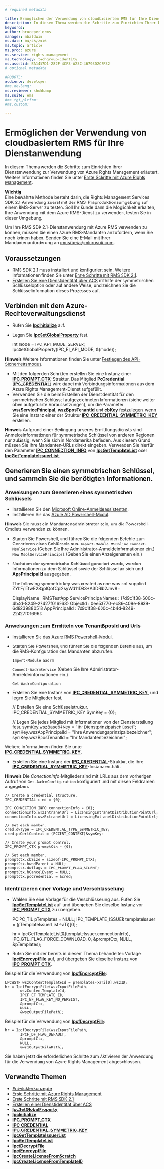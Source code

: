 ```yaml
---
# required metadata

title: Ermöglichen der Verwendung von cloudbasiertem RMS für Ihre Dienstanwendung | Azure RMS
description: In diesem Thema werden die Schritte zum Einrichten Ihrer Dienstanwendung zur Verwendung von Azure Rights Management erläutert.
keywords:
author: bruceperlerms
manager: mbaldwin
ms.date: 04/28/2016
ms.topic: article
ms.prod: azure
ms.service: rights-management
ms.technology: techgroup-identity
ms.assetid: EA1457D1-282F-4CF3-A23C-46793D2C2F32
# optional metadata

#ROBOTS:
audience: developer
#ms.devlang:
ms.reviewer: shubhamp
ms.suite: ems
#ms.tgt_pltfrm:
#ms.custom:

---
```


# Ermöglichen der Verwendung von cloudbasiertem RMS für Ihre Dienstanwendung

In diesem Thema werden die Schritte zum Einrichten Ihrer Dienstanwendung zur Verwendung von Azure Rights Management erläutert. Weitere Informationen finden Sie unter [Erste Schritte mit Azure Rights Management](https://technet.microsoft.com/en-us/library/jj585016.aspx).

**Wichtig**  
Eine bewährte Methode besteht darin, die Rights Management Services SDK 2.1-Anwendung zuerst mit der RMS-Präproduktionsumgebung auf einem RMS-Server zu testen. Soll Ihr Kunde dann die Möglichkeit erhalten, Ihre Anwendung mit dem Azure RMS-Dienst zu verwenden, testen Sie in dieser Umgebung.

Um Ihre RMS SDK 2.1-Dienstanwendung mit Azure RMS verwenden zu können, müssen Sie einen Azure RMS-Mandanten anzufordern, wenn Sie noch keinen haben. Senden Sie eine E-Mail mit Ihrer Mandantenanforderung an <rmcstbeta@microsoft.com>.

## Voraussetzungen

-   RMS SDK 2.1 muss installiert und konfiguriert sein. Weitere Informationen finden Sie unter [Erste Schritte mit RMS SDK 2.1](getting-started-with-ad-rms-2-0.md).
-   [Erstellen Sie eine Dienstidentität über ACS](https://msdn.microsoft.com/en-us/library/gg185924.aspx) mithilfe der symmetrischen Schlüsseloption oder auf andere Weise, und zeichnen Sie die Schlüsselinformation dieses Prozesses auf.

## Verbinden mit dem Azure-Rechteverwaltungsdienst

-   Rufen Sie [**IpcInitialize**](/rights-management/sdk/2.1/api/win/functions#msipc_ipcinitialize) auf.
-   Legen Sie [**IpcSetGlobalProperty**](/rights-management/sdk/2.1/api/win/functions#msipc_ipcsetglobalproperty) fest.


    int mode = IPC_API_MODE_SERVER;
    IpcSetGlobalProperty(IPC_EI_API_MODE, &(mode));


**Hinweis**  Weitere Informationen finden Sie unter [Festlegen des API-Sicherheitsmodus](setting-the-api-security-mode-api-mode.md).

     

-   Mit den folgenden Schritten erstellen Sie eine Instanz einer [**IPC\_PROMPT\_CTX**](/rights-management/sdk/2.1/api/win/ipc_prompt_ctx#msipc_ipc_prompt_ctx)-Struktur. Das Mitglied **PcCredential** ([**IPC\_CREDENTIAL**](/rights-management/sdk/2.1/api/win/ipc_credential#msipc_ipc_credential)) wird dabei mit Verbindungsinformationen aus dem Azure Rights Management-Dienst aufgefüllt.
-   Verwenden Sie die beim Erstellen der Dienstidentität für den symmetrischen Schlüssel aufgezeichneten Informationen (siehe weiter oben aufgeführte Voraussetzungen), um die Parameter **wszServicePrincipal**, **wszBposTenantId** und **cbKey** festzulegen, wenn Sie eine Instanz einer der Struktur [**IPC\_CREDENTIAL\_SYMMETRIC\_KEY**](/rights-management/sdk/2.1/api/win/ipc_credential#msipc_ipc_credential_symmetric_key) erstellen.

**Hinweis**  Aufgrund einer Bedingung unseres Ermittlungsdiensts sind Anmeldeinformationen für symmetrische Schlüssel von anderen Regionen nur zulässig, wenn Sie sich in Nordamerika befinden. Aus diesem Grund müssen Sie Ihre Mandanten-URLs direkt eingeben. Verwenden Sie hierfür den Parameter [**IPC\_CONNECTION\_INFO**](/rights-management/sdk/2.1/api/win/ipc_connection_info#msipc_ipc_connection_info) von [**IpcGetTemplateList**](/rights-management/sdk/2.1/api/win/functions#msipc_ipcgettemplatelist) oder [**IpcGetTemplateIssuerList**](/rights-management/sdk/2.1/api/win/functions#msipc_ipcgettemplateissuerlist).

## Generieren Sie einen symmetrischen Schlüssel, und sammeln Sie die benötigten Informationen.

### Anweisungen zum Generieren eines symmetrischen Schlüssels

-   Installieren Sie den [Microsoft Online-Anmeldeassistenten](http://go.microsoft.com/fwlink/p/?LinkID=286152).
-   Installieren Sie das [Azure AD Powershell-Modul](https://bposast.vo.msecnd.net/MSOPMW/8073.4/amd64/AdministrationConfig-en.msi).

**Hinweis**  Sie muss ein Mandantenadministrator sein, um die Powershell-Cmdlets verwenden zu können.


-   Starten Sie Powershell, und führen Sie die folgenden Befehle zum Generieren eines Schlüssels aus.
            `Import-Module MSOnline`
            `Connect-MsolService` (Geben Sie Ihre Administrator-Anmeldeinformationen ein.)
            `New-MsolServicePrincipal` (Geben Sie einen Anzeigenamen ein.)
-   Nachdem der symmetrische Schlüssel generiert wurde, werden Informationen zu dem Schlüssel sowie der Schlüssel an sich und **AppPrincipalId** ausgegeben.



    The following symmetric key was created as one was not supplied
    ZYbF/lTtwE28qplQofCpi2syWd11D83+A3DRlb2Jnv8=

    DisplayName : RMSTestApp
    ServicePrincipalNames : {7d9c1f38-600c-4b4d-8249-22427f016963}
    ObjectId : 0ee53770-ec86-409e-8939-6d8239880518
    AppPrincipalId : 7d9c1f38-600c-4b4d-8249-22427f016963



### Anweisungen zum Ermitteln von **TenantBposId** und **Urls**

-   Installieren Sie das [Azure RMS Powershell-Modul](https://technet.microsoft.com/en-us/library/jj585012.aspx).
-   Starten Sie Powershell, und führen Sie die folgenden Befehle aus, um die RMS-Konfiguration des Mandanten abzurufen.

    `Import-Module aadrm`

    `Connect-AadrmService` (Geben Sie Ihre Administrator-Anmeldeinformationen ein.)

    `Get-AadrmConfiguration`


-   Erstellen Sie eine Instanz von [**IPC\_CREDENTIAL\_SYMMETRIC\_KEY**](/rights-management/sdk/2.1/api/win/ipc_credential#msipc_ipc_credential_symmetric_key), und legen Sie Mitglieder fest.

    // Erstellen Sie eine Schlüsselstruktur.
    IPC_CREDENTIAL_SYMMETRIC_KEY SymKey = {0};

    // Legen Sie jedes Mitglied mit Informationen von der Diensterstellung fest.
    symKey.wszBase64Key = "Ihr Dienstprinzipalschlüssel";
    symKey.wszAppPrincipalId = "Ihre Anwendungsprinzipalbezeichner";
    symKey.wszBposTenantId = "Ihr Mandantenbezeichner";


Weitere Informationen finden Sie unter [**IPC\_CREDENTIAL\_SYMMETRIC\_KEY**](/rights-management/sdk/2.1/api/win/ipc_credential#msipc_ipc_credential_symmetric_key).

-   Erstellen Sie eine Instanz der [**IPC\_CREDENTIAL**](/rights-management/sdk/2.1/api/win/ipc_credential#msipc_ipc_credential)-Struktur, die Ihre [**IPC\_CREDENTIAL\_SYMMETRIC\_KEY**](/rights-management/sdk/2.1/api/win/ipc_credential#msipc_ipc_credential_symmetric_key)-Instanz enthält.

**Hinweis**  Die *ConectionInfo*-Mitglieder sind mit URLs aus dem vorherigen Aufruf von `Get-AadrmConfiguration` konfiguriert und mit diesen Feldnamen angegeben.

    // Create a credential structure.
    IPC_CREDENTIAL cred = {0};

    IPC_CONNECTION_INFO connectionInfo = {0};
    connectionInfo.wszIntranetUrl = LicensingIntranetDistributionPointUrl;
    connectionInfo.wszExtranetUrl = LicensingExtranetDistributionPointUrl;

    // Set each member.
    cred.dwType = IPC_CREDENTIAL_TYPE_SYMMETRIC_KEY;
    cred.pcCertContext = (PCCERT_CONTEXT)&symKey;

    // Create your prompt control.
    IPC_PROMPT_CTX promptCtx = {0};

    // Set each member.
    promptCtx.cbSize = sizeof(IPC_PROMPT_CTX);
    promptCtx.hwndParent = NULL;
    promptCtx.dwflags = IPC_PROMPT_FLAG_SILENT;
    promptCtx.hCancelEvent = NULL;
    promptCtx.pcCredential = &cred;

### Identifizieren einer Vorlage und Verschlüsselung

-   Wählen Sie eine Vorlage für die Verschlüsselung aus.
    Rufen Sie [**IpcGetTemplateList**](/rights-management/sdk/2.1/api/win/functions#msipc_ipcgettemplatelist) auf, und übergeben Sie dieselbe Instanz von [**IPC\_PROMPT\_CTX**](/rights-management/sdk/2.1/api/win/ipc_prompt_ctx#msipc_ipc_prompt_ctx) zu übergeben.


    PCIPC_TIL pTemplates = NULL;
    IPC_TEMPLATE_ISSUER templateIssuer = (pTemplateIssuerList->aTi)[0];

    hr = IpcGetTemplateList(&(templateIssuer.connectionInfo),
           IPC_GTL_FLAG_FORCE_DOWNLOAD,
           0,
           &promptCtx,
           NULL,
           &pTemplates);


-   Rufen Sie mit der bereits in diesem Thema behandelten Vorlage [**IpcfEncrcyptFile**](/rights-management/sdk/2.1/api/win/functions#msipc_ipcfencryptfile) auf, und übergeben Sie dieselbe Instanz von [**IPC\_PROMPT\_CTX**](/rights-management/sdk/2.1/api/win/ipc_prompt_ctx#msipc_ipc_prompt_ctx).

Beispiel für die Verwendung von [**IpcfEncrcyptFile**](/rights-management/sdk/2.1/api/win/functions#msipc_ipcfencryptfile):

    LPCWSTR wszContentTemplateId = pTemplates->aTi[0].wszID;
    hr = IpcfEncryptFile(wszInputFilePath,
           wszContentTemplateId,
           IPCF_EF_TEMPLATE_ID,
           IPC_EF_FLAG_KEY_NO_PERSIST,
           &promptCtx,
           NULL,
           &wszOutputFilePath);

Beispiel für die Verwendung von [**IpcfDecryptFile**](/rights-management/sdk/2.1/api/win/functions#msipc_ipcfdecryptfile):

    hr = IpcfDecryptFile(wszInputFilePath,
           IPCF_DF_FLAG_DEFAULT,
           &promptCtx,
           NULL,
           &wszOutputFilePath);

Sie haben jetzt die erforderlichen Schritte zum Aktivieren der Anwendung für die Verwendung von Azure Rights Management abgeschlossen.

## Verwandte Themen

* [Entwicklerkonzepte](ad-rms-concepts-nav.md)
* [Erste Schritte mit Azure Rights Management](https://technet.microsoft.com/en-us/library/jj585016.aspx)
* [Erste Schritte mit RMS SDK 2.1](getting-started-with-ad-rms-2-0.md)
* [Erstellen einer Dienstidentität über ACS](https://msdn.microsoft.com/en-us/library/gg185924.aspx)
* [**IpcSetGlobalProperty**](/rights-management/sdk/2.1/api/win/functions#msipc_ipcsetglobalproperty)
* [**IpcInitialize**](/rights-management/sdk/2.1/api/win/functions#msipc_ipcinitialize)
* [**IPC\_PROMPT\_CTX**](/rights-management/sdk/2.1/api/win/ipc_prompt_ctx#msipc_ipc_prompt_ctx)
* [**IPC\_CREDENTIAL**](/rights-management/sdk/2.1/api/win/ipc_credential#msipc_ipc_credential)
* [**IPC\_CREDENTIAL\_SYMMETRIC\_KEY**](/rights-management/sdk/2.1/api/win/ipc_credential#msipc_ipc_credential_symmetric_key)
* [**IpcGetTemplateIssuerList**](/rights-management/sdk/2.1/api/win/functions#msipc_ipcgettemplateissuerlist)
* [**IpcGetTemplateList**](/rights-management/sdk/2.1/api/win/functions#msipc_ipcgettemplatelist)
* [**IpcfDecryptFile**](/rights-management/sdk/2.1/api/win/functions#msipc_ipcfdecryptfile)
* [**IpcfEncrcyptFile**](/rights-management/sdk/2.1/api/win/functions#msipc_ipcfencryptfile)
* [**IpcCreateLicenseFromScratch**](/rights-management/sdk/2.1/api/win/functions#msipc_ipccreatelicensefromscratch)
* [**IpcCreateLicenseFromTemplateID**](/rights-management/sdk/2.1/api/win/functions#msipc_ipccreatelicensefromtemplateid)
 

 


<!--HONumber=Apr16_HO4-->


